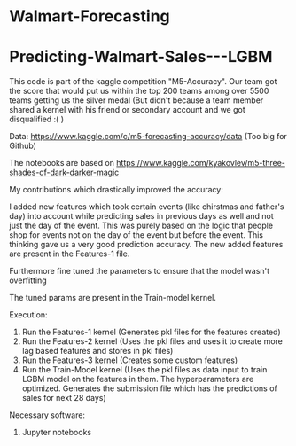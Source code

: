 # Walmart-Forecasting

# Predicting-Walmart-Sales---LGBM

This code is part of the kaggle competition "M5-Accuracy". Our team got the score that would put us within the top 200 teams among over 5500 teams getting us the silver medal (But didn't because a team member shared a kernel with his friend or secondary account and we got disqualified :(  )

Data: https://www.kaggle.com/c/m5-forecasting-accuracy/data (Too big for Github)

The notebooks are based on https://www.kaggle.com/kyakovlev/m5-three-shades-of-dark-darker-magic

My contributions which drastically improved the accuracy:
 
I added new features which took certain events (like chirstmas and father's day) into account while predicting sales in previous days as well and not just the
day of the event. This was purely based on the logic that people shop for events not on the day of the event but before the event. This thinking gave us a very good prediction accuracy.
The new added features are present in the Features-1 file.

Furthermore fine tuned the parameters to ensure that the model wasn't overfitting

The tuned params are present in the Train-model kernel.

Execution:

1. Run the Features-1 kernel (Generates pkl files for the features created)
2. Run the Features-2 kernel (Uses the pkl files and uses it to create more lag based features and stores in pkl files)
3. Run the Features-3 kernel (Creates some custom features)
4. Run the Train-Model kernel (Uses the pkl files as data input to train LGBM model on the features in them. The hyperparameters are optimized. Generates the submission file which has the predictions of sales for next 28 days)

Necessary software: 

1. Jupyter notebooks

